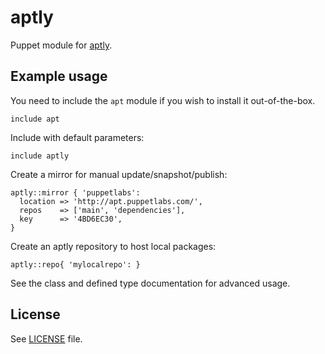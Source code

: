 # aptly

Puppet module for [aptly](http://www.aptly.info/).

## Example usage

You need to include the `apt` module if you wish to install it
out-of-the-box.
```puppet
include apt
```

Include with default parameters:
```puppet
include aptly
```

Create a mirror for manual update/snapshot/publish:
```puppet
aptly::mirror { 'puppetlabs':
  location => 'http://apt.puppetlabs.com/',
  repos    => ['main', 'dependencies'],
  key      => '4BD6EC30',
}
```

Create an aptly repository to host local packages:
```puppet
aptly::repo{ 'mylocalrepo': }
```

See the class and defined type documentation for advanced usage.

## License

See [LICENSE](LICENSE) file.
